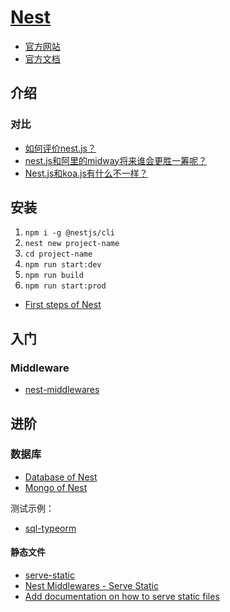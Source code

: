# [Nest](https://github.com/nestjs/nest)

- [官方网站](https://nestjs.com)
- [官方文档](https://docs.nestjs.com)

## 介绍

### 对比

- [如何评价nest.js？](https://www.zhihu.com/question/265622067)
- [nest.js和阿里的midway将来谁会更胜一筹呢？](https://www.zhihu.com/question/329910651/answer/719217826)
- [Nest.js和koa.js有什么不一样？](https://www.zhihu.com/question/323525252/answer/742482387)

## 安装

1. `npm i -g @nestjs/cli`
2. `nest new project-name`
3. `cd project-name`
4. `npm run start:dev`
5. `npm run build`
6. `npm run start:prod`

- [First steps of Nest](https://docs.nestjs.com/first-steps)

## 入门

### Middleware

- [nest-middlewares](https://github.com/wbhob/nest-middlewares)

## 进阶

### 数据库

- [Database of Nest](https://docs.nestjs.com/techniques/database)
- [Mongo of Nest](https://docs.nestjs.com/techniques/mongodb)

测试示例：

- [sql-typeorm](./examples/sql-typeorm)

#### 静态文件

- [serve-static](https://github.com/nestjs/serve-static)
- [Nest Middlewares - Serve Static](https://github.com/wbhob/nest-middlewares/blob/master/packages/serve-static/README.md)
- [Add documentation on how to serve static files](https://github.com/nestjs/nest/issues/402)
